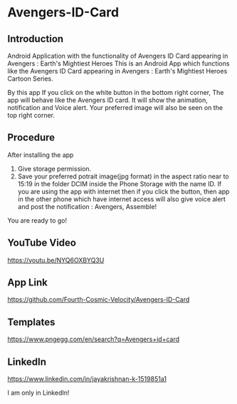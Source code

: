 # Avengers-ID-Card
## Introduction
Android Application with the functionality of Avengers ID Card appearing in Avengers : Earth's Mightiest Heroes
This is an Android App which functions like the Avengers ID Card appearing in Avengers : Earth's Mightiest Heroes Cartoon Series. 

By this app If you click on the white button in the bottom right corner, The app will behave like the Avengers ID card. It will show the animation, notification and Voice alert. Your preferred image will also be seen on the top right corner. 

## Procedure
After installing the app
1. Give storage permission.
2. Save your preferred potrait image(jpg format) in the aspect ratio near to 15:19 in the folder DCIM inside the Phone Storage with the name ID.
If you are using the app with internet then if you click the button, then app in the other phone which have internet access will also give voice alert and post the notification :
Avengers, Assemble! 


You are ready to go!

## YouTube Video
https://youtu.be/NYQ6OXBYQ3U

## App Link
https://github.com/Fourth-Cosmic-Velocity/Avengers-ID-Card

## Templates
https://www.pngegg.com/en/search?q=Avengers+id+card

## LinkedIn
https://www.linkedin.com/in/jayakrishnan-k-1519851a1

I am only in LinkedIn! 
